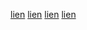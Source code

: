 [lien](https://htmlpreview.github.io/?https://raw.githubusercontent.com/VincentSimplonCo/maquetteunairbnb/master/Airbnb.html)
[lien](https://htmlpreview.github.io/?https://raw.githubusercontent.com/VincentSimplonCo/maquetteunairbnb/master/airbnb.css)
[lien](https://htmlpreview.github.io/?https://raw.githubusercontent.com/VincentSimplonCo/maquetteunairbnb/master/maquettequatre.css)
[lien](https://htmlpreview.github.io/?https://raw.githubusercontent.com/VincentSimplonCo/maquetteunairbnb/master/maquettequatre.html)
